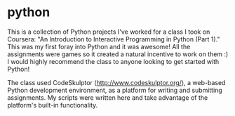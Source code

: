 # python
This is a collection of Python projects I've worked for a class I took on Coursera: "An Introduction to Interactive Programming in Python (Part 1)." This was my first foray into Python and it was awesome! All the assignments were games so it created a natural incentive to work on them :) I would highly recommend the class to anyone looking to get started with Python!

The class used CodeSkulptor (http://www.codeskulptor.org/), a web-based Python development environment, as a platform for writing and submitting assignments. My scripts were written here and take advantage of the platform's built-in functionality.
